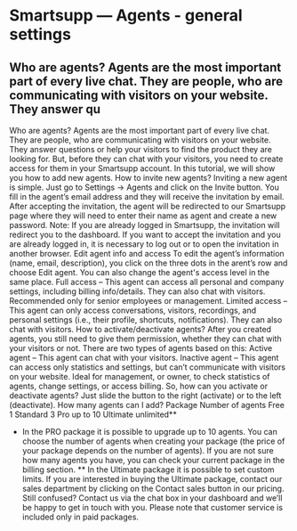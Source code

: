 # Smartsupp — Agents - general settings
## Who are agents? Agents are the most important part of every live chat. They are people, who are communicating with visitors on your website. They answer qu
Who are agents?
Agents are the most important part of every live chat. They are people, who are communicating with visitors on your website. They answer questions or help your visitors to find the product they are looking for. But, before they can chat with your visitors, you need to create access for them in your Smartsupp account. In this tutorial, we will show you how to add new agents.
How to invite new agents?
Inviting a new agent is simple. Just go to Settings → Agents and click on the Invite button.
You fill in the agent’s email address and they will receive the invitation by email. After accepting the invitation, the agent will be redirected to our Smartsupp page where they will need to enter their name as agent and create a new password.
Note: If you are already logged in Smartsupp, the invitation will redirect you to the dashboard. If you want to accept the invitation and you are already logged in, it is necessary to log out or to open the invitation in another browser.
Edit agent info and access
To edit the agent’s information (name, email, description), you click on the three dots in the arent’s row and choose Edit agent. 
You can also change the agent's access level in the same place.
Full access – This agent can access all personal and company settings, including billing info/details. They can also chat with visitors. Recommended only for senior employees or management.
Limited access – This agent can only access conversations, visitors, recordings, and personal settings (i.e., their profile, shortcuts, notifications). They can also chat with visitors.
How to activate/deactivate agents?
After you created agents, you still need to give them permission, whether they can chat with your visitors or not. There are two types of agents based on this:
Active agent – This agent can chat with your visitors.
Inactive agent – This agent can access only statistics and settings, but can’t communicate with visitors on your website. Ideal for management, or owner, to check statistics of agents, change settings, or access billing.
So, how can you activate or deactivate agents? Just slide the button to the right (activate) or to the left (deactivate).
How many agents can I add?
Package Number of agents 
Free 1 
Standard 3 
Pro up to 10 
Ultimate unlimited** 
* In the PRO package it is possible to upgrade up to 10 agents. You can choose the number of agents when creating your package (the price of your package depends on the number of agents). If you are not sure how many agents you have, you can check your current package in the billing section.
** In the Ultimate package it is possible to set custom limits. If you are interested in buying the Ultimate package, contact our sales department by clicking on the Contact sales button in our pricing.
Still confused? Contact us via the chat box in your dashboard and we’ll be happy to get in touch with you. Please note that customer service is included only in paid packages.

